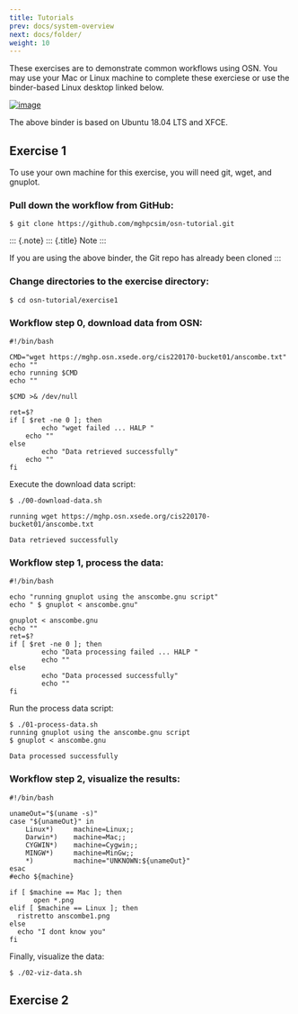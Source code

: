 ```yaml
---
title: Tutorials
prev: docs/system-overview
next: docs/folder/
weight: 10
---
```


These exercises are to demonstrate common workflows using OSN. You may
use your Mac or Linux machine to complete these exerciese or use the
binder-based Linux desktop linked below.

[![image](https://mybinder.org/badge_logo.svg)](https://mybinder.org/v2/gh/mghpcsim/osn-desktop.git/HEAD)

The above binder is based on Ubuntu 18.04 LTS and XFCE.

Exercise 1
----------

To use your own machine for this exercise, you will need git, wget, and
gnuplot.

### Pull down the workflow from GitHub:

    $ git clone https://github.com/mghpcsim/osn-tutorial.git

::: {.note}
::: {.title}
Note
:::

If you are using the above binder, the Git repo has already been cloned
:::

### Change directories to the exercise directory:

    $ cd osn-tutorial/exercise1

### Workflow step 0, download data from OSN:

    #!/bin/bash

    CMD="wget https://mghp.osn.xsede.org/cis220170-bucket01/anscombe.txt"
    echo ""
    echo running $CMD
    echo ""

    $CMD >& /dev/null

    ret=$?
    if [ $ret -ne 0 ]; then
            echo "wget failed ... HALP "
        echo ""
    else
            echo "Data retrieved successfully"
        echo ""
    fi

Execute the download data script:

    $ ./00-download-data.sh 

    running wget https://mghp.osn.xsede.org/cis220170-bucket01/anscombe.txt

    Data retrieved successfully

### Workflow step 1, process the data:

    #!/bin/bash

    echo "running gnuplot using the anscombe.gnu script"
    echo " $ gnuplot < anscombe.gnu"

    gnuplot < anscombe.gnu
    echo ""
    ret=$?
    if [ $ret -ne 0 ]; then
            echo "Data processing failed ... HALP "
            echo ""
    else
            echo "Data processed successfully"
            echo ""
    fi

Run the process data script:

    $ ./01-process-data.sh 
    running gnuplot using the anscombe.gnu script
    $ gnuplot < anscombe.gnu

    Data processed successfully

### Workflow step 2, visualize the results:

    #!/bin/bash

    unameOut="$(uname -s)"
    case "${unameOut}" in
        Linux*)     machine=Linux;;
        Darwin*)    machine=Mac;;
        CYGWIN*)    machine=Cygwin;;
        MINGW*)     machine=MinGw;;
        *)          machine="UNKNOWN:${unameOut}"
    esac
    #echo ${machine}

    if [ $machine == Mac ]; then
          open *.png
    elif [ $machine == Linux ]; then
      ristretto anscombe1.png
    else
      echo "I dont know you"
    fi

Finally, visualize the data:

    $ ./02-viz-data.sh

Exercise 2
----------
